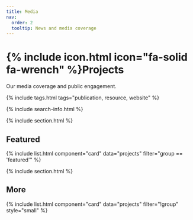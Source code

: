 ```yaml
---
title: Media
nav:
  order: 2
  tooltip: News and media coverage
---
```


# {% include icon.html icon="fa-solid fa-wrench" %}Projects

Our media coverage and public engagement.

{% include tags.html tags="publication, resource, website" %}

{% include search-info.html %}

{% include section.html %}

## Featured

{% include list.html component="card" data="projects" filter="group == 'featured'" %}

{% include section.html %}

## More

{% include list.html component="card" data="projects" filter="!group" style="small" %}
